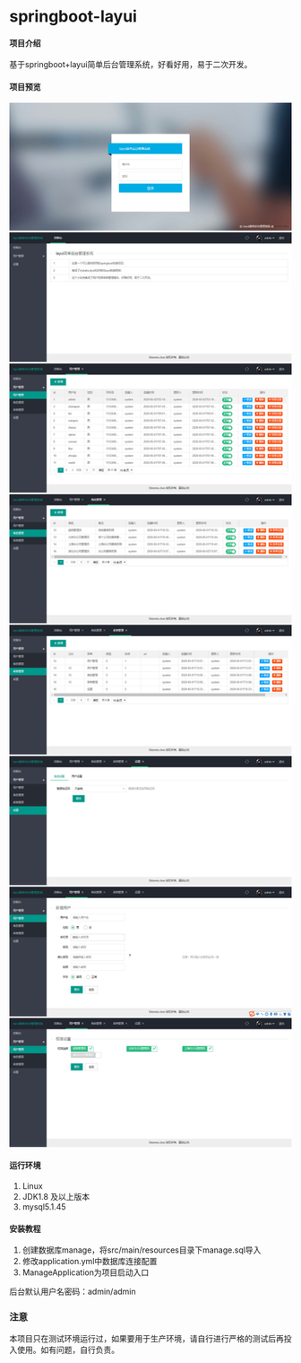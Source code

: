 # springboot-layui

#### 项目介绍
基于springboot+layui简单后台管理系统，好看好用，易于二次开发。


#### 项目预览
![Image text](https://github.com/chd9/springboot/blob/master/springboot-layui/src/main/resources/static/images/yanshi1.jpg)
![Image text](https://github.com/chd9/springboot/blob/master/springboot-layui/src/main/resources/static/images/yanshi2.jpg)
![Image text](https://github.com/chd9/springboot/blob/master/springboot-layui/src/main/resources/static/images/yanshi3.jpg)
![Image text](https://github.com/chd9/springboot/blob/master/springboot-layui/src/main/resources/static/images/yanshi4.jpg)
![Image text](https://github.com/chd9/springboot/blob/master/springboot-layui/src/main/resources/static/images/yanshi5.jpg)
![Image text](https://github.com/chd9/springboot/blob/master/springboot-layui/src/main/resources/static/images/yanshi6.jpg)
![Image text](https://github.com/chd9/springboot/blob/master/springboot-layui/src/main/resources/static/images/yanshi7.jpg)
![Image text](https://github.com/chd9/springboot/blob/master/springboot-layui/src/main/resources/static/images/yanshi8.jpg)


#### 运行环境
1. Linux
2. JDK1.8 及以上版本
3. mysql5.1.45

#### 安装教程

1. 创建数据库manage，将src/main/resources目录下manage.sql导入
2. 修改application.yml中数据库连接配置
3. ManageApplication为项目启动入口


后台默认用户名密码：admin/admin

### 注意
本项目只在测试环境运行过，如果要用于生产环境，请自行进行严格的测试后再投入使用。如有问题，自行负责。
